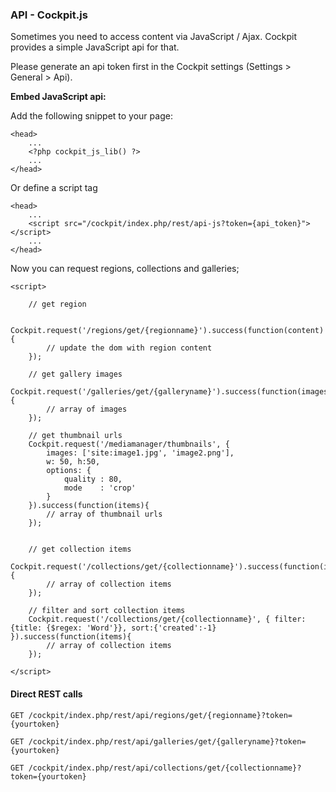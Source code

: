 ### API - Cockpit.js

Sometimes you need to access content via JavaScript / Ajax. Cockpit provides a simple JavaScript api for that.


<div class="uk-alert uk-alert-warning">
    Please generate an api token first in the Cockpit settings (Settings > General > Api).
</div>


**Embed JavaScript api:**

Add the following snippet to your page:

    <head>
        ...
        <?php cockpit_js_lib() ?>
        ...
    </head>

Or define a script tag

    <head>
        ...
        <script src="/cockpit/index.php/rest/api-js?token={api_token}"></script>﻿
        ...
    </head>


Now you can request regions, collections and galleries;

    <script>

        // get region

        Cockpit.request('/regions/get/{regionname}').success(function(content){
            // update the dom with region content
        });

        // get gallery images
        Cockpit.request('/galleries/get/{galleryname}').success(function(images){
            // array of images
        });

        // get thumbnail urls
        Cockpit.request('/mediamanager/thumbnails', {
            images: ['site:image1.jpg', 'image2.png'],
            w: 50, h:50,
            options: {
                quality : 80,
                mode    : 'crop'
            }
        }).success(function(items){
            // array of thumbnail urls
        });


        // get collection items
        Cockpit.request('/collections/get/{collectionname}').success(function(items){
            // array of collection items
        });

        // filter and sort collection items
        Cockpit.request('/collections/get/{collectionname}', { filter: {title: {$regex: 'Word'}}, sort:{'created':-1} }).success(function(items){
            // array of collection items
        });

    </script>

#### Direct REST calls

    GET /cockpit/index.php/rest/api/regions/get/{regionname}?token={yourtoken}

    GET /cockpit/index.php/rest/api/galleries/get/{galleryname}?token={yourtoken}

    GET /cockpit/index.php/rest/api/collections/get/{collectionname}?token={yourtoken}
